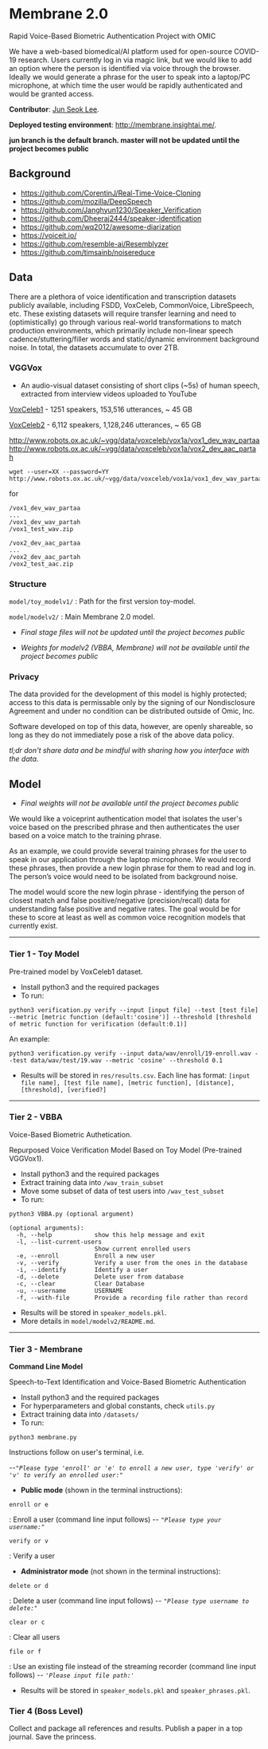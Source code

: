 # Membrane 2.0
Rapid Voice-Based Biometric Authentication Project with OMIC


We have a web-based biomedical/AI platform used for open-source COVID-19 research. Users currently log in via magic link, but we would like to add an option where the person is identified via voice through the browser. Ideally we would generate a phrase for the user to speak into a laptop/PC microphone, at which time the user would be rapidly authenticated and would be granted access.

**Contributor**: [Jun Seok Lee](lee.junseok39@gmail.com).

**Deployed testing environment**:  http://membrane.insightai.me/.

**jun branch is the default branch. master will not be updated until the project becomes public**

<!-- ## TODO

- [x] Jun registers for [OS](os.omic.ai).
- [x] Jun signs Nondisclosure Agreement.
- [x] Profiling visualization dataset created -- 200 samples.
- [x] Training visualization dataset created -- 1K+ samples. -->

## Background
- https://github.com/CorentinJ/Real-Time-Voice-Cloning
- https://github.com/mozilla/DeepSpeech
- https://github.com/Janghyun1230/Speaker_Verification
- https://github.com/Dheeraj2444/speaker-identification
- https://github.com/wq2012/awesome-diarization
- https://voiceit.io/
- https://github.com/resemble-ai/Resemblyzer
- https://github.com/timsainb/noisereduce


## Data

There are a plethora of voice identification and transcription datasets publicly available, including FSDD, VoxCeleb, CommonVoice, LibreSpeech, etc.  These existing datasets will require transfer learning and need to (optimistically) go through various real-world transformations to match production environments, which primarily include non-linear speech cadence/stuttering/filler words and static/dynamic environment background noise.  In total, the datasets accumulate to over 2TB.

### VGGVox
- An audio-visual dataset consisting of short clips (\~5s) of human speech, extracted from interview videos uploaded to YouTube

[VoxCeleb1](http://www.robots.ox.ac.uk/~vgg/data/voxceleb/vox1.html) - 1251 speakers, 153,516 utterances, ~ 45 GB

[VoxCeleb2](http://www.robots.ox.ac.uk/~vgg/data/voxceleb/vox2.html) - 6,112 speakers, 1,128,246 utterances, ~ 65 GB

http://www.robots.ox.ac.uk/~vgg/data/voxceleb/vox1a/vox1_dev_wav_partaa
http://www.robots.ox.ac.uk/~vgg/data/voxceleb/vox1a/vox2_dev_aac_partah

```
wget --user=XX --password=YY http://www.robots.ox.ac.uk/~vgg/data/voxceleb/vox1a/vox1_dev_wav_partaa
```

for
```
/vox1_dev_wav_partaa
...
/vox1_dev_wav_partah
/vox1_test_wav.zip
```
```
/vox2_dev_aac_partaa
...
/vox2_dev_aac_partah
/vox2_test_aac.zip
```

### Structure


```model/toy_modelv1/``` : Path for the first version toy-model.

```model/modelv2/``` : Main Membrane 2.0 model.

- *Final stage files will not be updated until the project becomes public*

- *Weights for modelv2 (VBBA, Membrane) will not be available until the project becomes public*
<!-- ```src/``` : OS deployment files. Will not be updated except initial raw files. -->

### Privacy

The data provided for the development of this model is highly protected; access to this data is permissable only by the signing of our Nondisclosure Agreement and under no condition can be distributed outside of Omic, Inc.

Software developed on top of this data, however, are openly shareable, so long as they do not immediately pose a risk of the above data policy.

*tl;dr don't share data and be mindful with sharing how you interface with the data.*

## Model

<!-- Weights location:  https://membrane.s3-us-west-2.amazonaws.com/checkpoints/checkpoint_20200622-102649_0.00017134382505901158.pth.tar -->

- *Final weights will not be available until the project becomes public*

We would like a voiceprint authentication model that isolates the user's voice based on the prescribed phrase and then authenticates the user based on a voice match to the training phrase.


As an example, we could provide several training phrases for the user to speak in our application through the laptop microphone. We would record these phrases, then provide a new login phrase for them to read and log in. The person’s voice would need to be isolated from background noise.


The model would score the new login phrase - identifying the person of closest match and false positive/negative (precision/recall) data for understanding false positive and negative rates. The goal would be for these to score at least as well as common voice recognition models that currently exist.

---------------------------------------

### Tier 1 - Toy Model

Pre-trained model by VoxCeleb1 dataset.

* Install python3 and the required packages
* To run:
```
python3 verification.py verify --input [input file] --test [test file] --metric [metric function (default:'cosine')] --threshold [threshold of metric function for verification (default:0.1)]
```
An example:
```
python3 verification.py verify --input data/wav/enroll/19-enroll.wav --test data/wav/test/19.wav --metric 'cosine' --threshold 0.1
```
* Results will be stored in `res/results.csv`. Each line has format: `[input file name], [test file name], [metric function], [distance], [threshold], [verified?]`

---------------------------------------

### Tier 2 - VBBA

Voice-Based Biometric Authetication.

Repurposed Voice Verification Model Based on Toy Model (Pre-trained VGGVox1).

* Install python3 and the required packages
* Extract training data into `/wav_train_subset`
* Move some subset of data of test users into `/wav_test_subset`
* To run:
```
python3 VBBA.py (optional argument)
```
```
(optional arguments):
  -h, --help            show this help message and exit
  -l, --list-current-users
                        Show current enrolled users
  -e, --enroll          Enroll a new user
  -v, --verify          Verify a user from the ones in the database
  -i, --identify        Identify a user
  -d, --delete          Delete user from database
  -c, --clear           Clear Database
  -u, --username        USERNAME
  -f, --with-file       Provide a recording file rather than record
```
* Results will be stored in `speaker_models.pkl`.
* More details in `model/modelv2/README.md`.

---------------------------------------

### Tier 3 - Membrane
**Command Line Model**

Speech-to-Text Identification and Voice-Based Biometric Authentication

* Install python3 and the required packages
* For hyperparameters and global constants, check `utils.py`
* Extract training data into `/datasets/`
* To run:


```
python3 membrane.py
```
Instructions follow on user's terminal, i.e.

--*`"Please type 'enroll' or 'e' to enroll a new user, type 'verify' or 'v' to verify an enrolled user:"`*

<!-- --------------------------------------- -->

- **Public mode** (shown in the terminal instructions):

```
enroll or e
```

: Enroll a user (command line input follows) -- *`"Please type your username:"`*

```
verify or v
```

: Verify a user

<!-- --------------------------------------- -->

- **Administrator mode** (not shown in the terminal instructions):

```
delete or d
```

: Delete a user (command line input follows) -- *`"Please type username to delete:"`*

```
clear or c
```

: Clear all users

```
file or f
```

: Use an existing file instead of the streaming recorder (command line input follows) -- *`'Please input file path:'`*

<!-- --------------------------------------- -->


* Results will be stored in `speaker_models.pkl` and `speaker_phrases.pkl`.


<!-- ---------------------------------------
**OS Deployment**
TODO

--------------------------------------- -->

### Tier 4 (Boss Level)

Collect and package all references and results.  Publish a paper in a top journal.  Save the princess.

